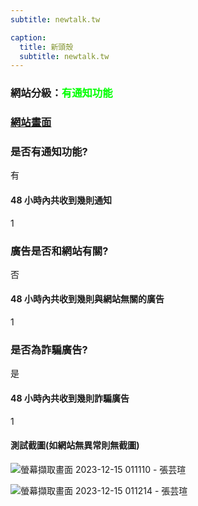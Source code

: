 ```yaml
---
subtitle: newtalk.tw

caption:
  title: 新頭殼
  subtitle: newtalk.tw
---
```


<h3>網站分級：<font color="#00FF00">有通知功能</font></h3>

### [網站畫面](newtalk.tw)
### 是否有通知功能?
有

#### 48 小時內共收到幾則通知
1

### 廣告是否和網站有關?
否

#### 48 小時內共收到幾則與網站無關的廣告
1

### 是否為詐騙廣告?
是

#### 48 小時內共收到幾則詐騙廣告
1

#### 測試截圖(如網站無異常則無截圖)
![螢幕擷取畫面 2023-12-15 011110 - 張芸瑄](https://github.com/justinlin099/Taiwan-Website-Notification-Guardian-Website/assets/61717681/0964cc43-1fbf-4f21-8be4-8e4223398235)

![螢幕擷取畫面 2023-12-15 011214 - 張芸瑄](https://github.com/justinlin099/Taiwan-Website-Notification-Guardian-Website/assets/61717681/2477e1de-61a6-46b3-9194-6acd93d9a8a5)


